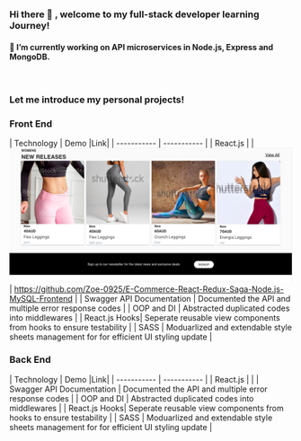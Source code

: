 ### Hi there 👋 , welcome to my full-stack developer learning Journey!

#### 🔭 I’m currently working on API microservices in Node.js, Express and MongoDB.
<br/>

### Let me introduce my personal projects!
### Front End
| Technology | Demo |Link|
| ----------- | ----------- |
| React.js |  |![alt text](https://github.com/Zoe-0925/E-Commerce-React-Redux-Saga-Node.js-MySQL-Frontend/blob/master/public/Demo-2.png)| https://github.com/Zoe-0925/E-Commerce-React-Redux-Saga-Node.js-MySQL-Frontend |
| Swagger API Documentation | Documented the API and multiple error response codes |
| OOP and DI | Abstracted duplicated codes into middlewares |
| React.js Hooks| Seperate reusable view components from hooks to ensure testability |
| SASS | Moduarlized and extendable style sheets management for for efficient UI styling update |

### Back End
| Technology | Demo |Link|
| ----------- | ----------- |
| React.js |  |
| Swagger API Documentation | Documented the API and multiple error response codes |
| OOP and DI | Abstracted duplicated codes into middlewares |
| React.js Hooks| Seperate reusable view components from hooks to ensure testability |
| SASS | Moduarlized and extendable style sheets management for for efficient UI styling update |

<!--
**Zoe-0925/Zoe-0925** is a ✨ _special_ ✨ repository because its `README.md` (this file) appears on your GitHub profile.

Here are some ideas to get you started:

- 🔭 I’m currently working on ...
- 🌱 I’m currently learning ...
- 👯 I’m looking to collaborate on ...
- 🤔 I’m looking for help with ...
- 💬 Ask me about ...
- 📫 How to reach me: ...
- 😄 Pronouns: ...
- ⚡ Fun fact: ...
-->
